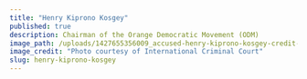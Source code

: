 ```yaml
---
title: "Henry Kiprono Kosgey"
published: true
description: Chairman of the Orange Democratic Movement (ODM)
image_path: /uploads/1427655356009_accused-henry-kiprono-kosgey-credit-icc.jpg
image_credit: "Photo courtesy of International Criminal Court"
slug: henry-kiprono-kosgey
---
```


